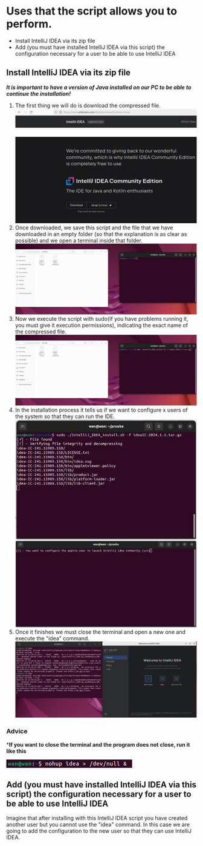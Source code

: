 # Uses that the script allows you to perform.

- Install IntelliJ IDEA via its zip file
- Add (you must have installed IntelliJ IDEA via this script) the configuration necessary for a user to be able to use IntelliJ IDEA

## Install IntelliJ IDEA via its zip file
***It is important to have a version of Java installed on our PC to be able to continue the installation!***
1. The first thing we will do is download the compressed file.
   ![Step1](/images/1step.png)
2. Once downloaded, we save this script and the file that we have downloaded in an empty folder (so that the explanation is as clear as possible) and we open a terminal inside that folder.
   ![Step2](/images/2step.png)
3. Now we execute the script with sudo(If you have problems running it, you must give it execution permissions), indicating the exact name of the compressed file.
   ![Step3](/images/3step.png)
4. In the installation process it tells us if we want to configure x users of the system so that they can run the IDE.
   ![Step4](/images/4step.png)
   ![Step5](/images/5step.png)
6. Once it finishes we must close the terminal and open a new one and execute the "idea" command.
   ![Step6](/images/6step.png)

### Advice
***If you want to close the terminal and the program does not close, run it like this**
 
 ![Advice](/images/advice.png)


   

## Add (you must have installed IntelliJ IDEA via this script) the configuration necessary for a user to be able to use IntelliJ IDEA
Imagine that after installing with this IntelliJ IDEA script you have created another user but you cannot use the "idea" command.
In this case we are going to add the configuration to the new user so that they can use IntelliJ IDEA.
